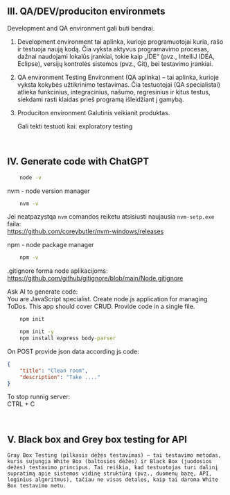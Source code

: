 ## III. QA/DEV/produciton environmets

Development and QA environment gali buti bendrai.

1. Development environment
   tai aplinka, kurioje programuotojai kuria, rašo ir testuoja naują kodą. Čia vyksta aktyvus programavimo procesas, dažnai naudojami lokalūs įrankiai, tokie kaip „IDE“ (pvz., IntelliJ IDEA, Eclipse), versijų kontrolės sistemos (pvz., Git), bei testavimo įrankiai.

2. QA environment
    Testing Environment (QA aplinka) – tai aplinka, kurioje vyksta kokybės užtikrinimo testavimas. Čia testuotojai (QA specialistai) atlieka funkcinius, integracinius, našumo, regresinius ir kitus testus, siekdami rasti klaidas prieš programą išleidžiant į gamybą.

3. Produciton environment
    Galutinis veikianit produktas.

    Gali tekti testuoti kai: exploratory testing

<br>

## IV. Generate code with ChatGPT
    
```cmd
    node -v
```

nvm - node version manager

```cmd
    nvm -v
```
Jei neatpazystqa `nvm` comandos
reiketu atsisiusti naujausia `nvm-setp.exe` faila:  
https://github.com/coreybutler/nvm-windows/releases  

npm - node package manager
```cmd
    npm -v
```

.gitignore forma node aplikacijoms:  
https://github.com/github/gitignore/blob/main/Node.gitignore

Ask AI to generate code:  
    You are JavaScript specialist. Create node.js application for managing ToDos. This app should cover CRUD. Provide code in a single file.

```cmd
    npm init
```

```cmd
    npm init -y
    npm install express body-parser
```

On POST provide json data according js code:
```json
{
    "title": "Clean room",
    "description": "Take ...."
}
```
To stop runnig server:   
CTRL + C  


<br>

## V.  Black box and Grey box testing for API
    Gray Box Testing (pilkasis dėžės testavimas) – tai testavimo metodas, kuris sujungia White Box (baltosios dėžės) ir Black Box (juodosios dėžės) testavimo principus. Tai reiškia, kad testuotojas turi dalinį supratimą apie sistemos vidinę struktūrą (pvz., duomenų bazę, API, loginius algoritmus), tačiau ne visas detales, kaip tai daroma White Box testavimo metu.









